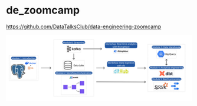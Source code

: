 # de_zoomcamp
https://github.com/DataTalksClub/data-engineering-zoomcamp

![roadmap](https://github.com/alicenkbaytop/de_zoomcamp/blob/main/roadmap.jpg?raw=true)
